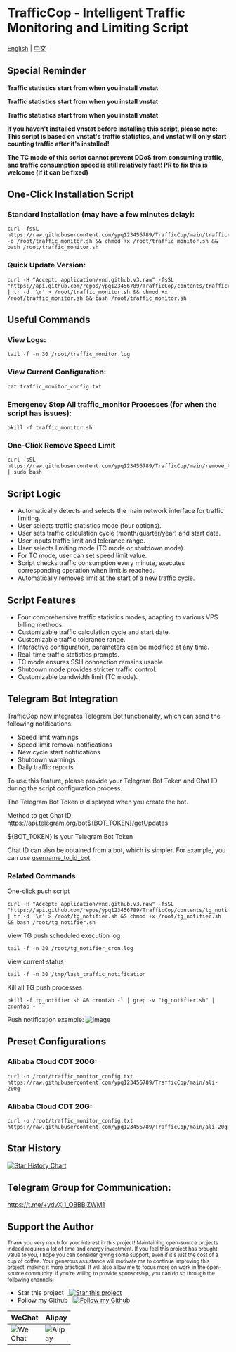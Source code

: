 # TrafficCop - Intelligent Traffic Monitoring and Limiting Script
[English](README_EN.md) | [中文](README.md)

## Special Reminder
**Traffic statistics start from when you install vnstat**

**Traffic statistics start from when you install vnstat**

**Traffic statistics start from when you install vnstat**

**If you haven't installed vnstat before installing this script, please note: This script is based on vnstat's traffic statistics, and vnstat will only start counting traffic after it's installed!**

**The TC mode of this script cannot prevent DDoS from consuming traffic, and traffic consumption speed is still relatively fast! PR to fix this is welcome (if it can be fixed)**

## One-Click Installation Script

### Standard Installation (may have a few minutes delay):
```
curl -fsSL https://raw.githubusercontent.com/ypq123456789/TrafficCop/main/trafficcop.sh -o /root/traffic_monitor.sh && chmod +x /root/traffic_monitor.sh && bash /root/traffic_monitor.sh
```

### Quick Update Version:
```
curl -H "Accept: application/vnd.github.v3.raw" -fsSL "https://api.github.com/repos/ypq123456789/TrafficCop/contents/trafficcop.sh" | tr -d '\r' > /root/traffic_monitor.sh && chmod +x /root/traffic_monitor.sh && bash /root/traffic_monitor.sh
```

## Useful Commands
### View Logs:
```
tail -f -n 30 /root/traffic_monitor.log
```

### View Current Configuration:
```
cat traffic_monitor_config.txt
```

### Emergency Stop All traffic_monitor Processes (for when the script has issues):
```
pkill -f traffic_monitor.sh
```

### One-Click Remove Speed Limit
```
curl -sSL https://raw.githubusercontent.com/ypq123456789/TrafficCop/main/remove_traffic_limit.sh | sudo bash
```

## Script Logic
- Automatically detects and selects the main network interface for traffic limiting.
- User selects traffic statistics mode (four options).
- User sets traffic calculation cycle (month/quarter/year) and start date.
- User inputs traffic limit and tolerance range.
- User selects limiting mode (TC mode or shutdown mode).
- For TC mode, user can set speed limit value.
- Script checks traffic consumption every minute, executes corresponding operation when limit is reached.
- Automatically removes limit at the start of a new traffic cycle.

## Script Features
- Four comprehensive traffic statistics modes, adapting to various VPS billing methods.
- Customizable traffic calculation cycle and start date.
- Customizable traffic tolerance range.
- Interactive configuration, parameters can be modified at any time.
- Real-time traffic statistics prompts.
- TC mode ensures SSH connection remains usable.
- Shutdown mode provides stricter traffic control.
- Customizable bandwidth limit (TC mode).

## Telegram Bot Integration
TrafficCop now integrates Telegram Bot functionality, which can send the following notifications:

- Speed limit warnings
- Speed limit removal notifications
- New cycle start notifications
- Shutdown warnings
- Daily traffic reports

To use this feature, please provide your Telegram Bot Token and Chat ID during the script configuration process.

The Telegram Bot Token is displayed when you create the bot.

Method to get Chat ID: https://api.telegram.org/bot${BOT_TOKEN}/getUpdates 

${BOT_TOKEN} is your Telegram Bot Token

Chat ID can also be obtained from a bot, which is simpler. For example, you can use [username_to_id_bot](https://t.me/username_to_id_bot).

### Related Commands
One-click push script
```
curl -H "Accept: application/vnd.github.v3.raw" -fsSL "https://api.github.com/repos/ypq123456789/TrafficCop/contents/tg_notifier.sh" | tr -d '\r' > /root/tg_notifier.sh && chmod +x /root/tg_notifier.sh && bash /root/tg_notifier.sh
```
View TG push scheduled execution log
```
tail -f -n 30 /root/tg_notifier_cron.log
```
View current status
```
tail -f -n 30 /tmp/last_traffic_notification
```
Kill all TG push processes
```
pkill -f tg_notifier.sh && crontab -l | grep -v "tg_notifier.sh" | crontab -
```

Push notification example:
![image](https://github.com/ypq123456789/TrafficCop/assets/114487221/c3539cdc-b954-47fa-940f-344d86f6b562)

## Preset Configurations
### Alibaba Cloud CDT 200G:
```
curl -o /root/traffic_monitor_config.txt https://raw.githubusercontent.com/ypq123456789/TrafficCop/main/ali-200g
```

### Alibaba Cloud CDT 20G:
```
curl -o /root/traffic_monitor_config.txt https://raw.githubusercontent.com/ypq123456789/TrafficCop/main/ali-20g
```

## Star History

[![Star History Chart](https://api.star-history.com/svg?repos=ypq123456789/TrafficCop&type=Date)](https://star-history.com/#ypq123456789/TrafficCop&Date)

## Telegram Group for Communication:
https://t.me/+ydvXl1_OBBBiZWM1

## Support the Author
<span><small>Thank you very much for your interest in this project! Maintaining open-source projects indeed requires a lot of time and energy investment. If you feel this project has brought value to you, I hope you can consider giving some support, even if it's just the cost of a cup of coffee.
Your generous assistance will motivate me to continue improving this project, making it more practical. It will also allow me to focus more on work in the open-source community. If you're willing to provide sponsorship, you can do so through the following channels:</small></span>
<ul>
    <li>Star this project &nbsp;<a style="vertical-align: text-bottom;" href="https://github.com/ypq123456789/TrafficCop">
      <img src="https://img.shields.io/github/stars/ypq123456789/TrafficCop?style=social" alt="Star this project" />
    </a></li>
    <li>Follow my Github &nbsp;<a style="vertical-align: text-bottom;"  href="https://github.com/ypq123456789/TrafficCop">
      <img src="https://img.shields.io/github/followers/ypq123456789?style=social" alt="Follow my Github" />
    </a></li>
</ul>
<table>
    <thead><tr>
        <th>WeChat</th>
        <th>Alipay</th>
    </tr></thead>
    <tbody><tr>
        <td><img style="max-width: 50px" src="https://github.com/ypq123456789/TrafficCop/assets/114487221/fb265eef-e624-4429-b14a-afdf5b2ca9c4" alt="WeChat" /></td>
        <td><img style="max-width: 50px" src="https://github.com/ypq123456789/TrafficCop/assets/114487221/884b58bd-d76f-4e8f-99f4-cac4b9e97168" alt="Alipay" /></td>
    </tr></tbody>
</table>

